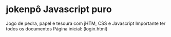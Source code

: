 # jokenpô Javascript puro
 Jogo de pedra, papel e tesoura com jHTM, CSS e Javascript
 Importante ter todos os documentos
 Página inicial: (login.html)
